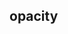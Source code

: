 ## opacity


<!-- CSSJSON.opacity.description -->

<!-- CSSJSON.opacity.syntax -->

<!-- CSSJSON.opacity.values -->

<!-- CSSJSON.opacity.defaultValue -->

<!-- CSSJSON.opacity.unixTags -->

<!-- CSSJSON.opacity.compatibility -->

<!-- CSSJSON.opacity.reference -->